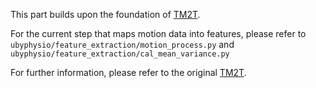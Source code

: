 This part builds upon the foundation of [TM2T](https://github.com/EricGuo5513/TM2T).

For the current step that maps motion data into features, please refer to `ubyphysio/feature_extraction/motion_process.py` and `ubyphysio/feature_extraction/cal_mean_variance.py`

For further information, please refer to the original [TM2T](https://github.com/EricGuo5513/TM2T).